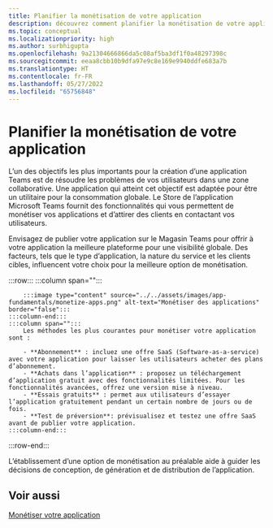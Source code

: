 ```yaml
---
title: Planifier la monétisation de votre application
description: découvrez comment planifier la monétisation de votre application Microsoft Teams.
ms.topic: conceptual
ms.localizationpriority: high
ms.author: surbhigupta
ms.openlocfilehash: 9a21304666866da5c08af5ba3df1f0a48297398c
ms.sourcegitcommit: eeaa8cbb10b9dfa97e9c8e169e9940ddfe683a7b
ms.translationtype: HT
ms.contentlocale: fr-FR
ms.lasthandoff: 05/27/2022
ms.locfileid: "65756848"
---
```

# <a name="plan-to-monetize-your-app"></a>Planifier la monétisation de votre application

L’un des objectifs les plus importants pour la création d’une application Teams est de résoudre les problèmes de vos utilisateurs dans une zone collaborative. Une application qui atteint cet objectif est adaptée pour être un utilitaire pour la consommation globale. Le Store de l’application Microsoft Teams fournit des fonctionnalités qui vous permettent de monétiser vos applications et d’attirer des clients en contactant vos utilisateurs.

Envisagez de publier votre application sur le Magasin Teams pour offrir à votre application la meilleure plateforme pour une visibilité globale. Des facteurs, tels que le type d’application, la nature du service et les clients cibles, influencent votre choix pour la meilleure option de monétisation.

:::row:::
    :::column span="":::

        :::image type="content" source="../../assets/images/app-fundamentals/monetize-apps.png" alt-text="Monétiser des applications" border="false":::
    :::column-end:::
    :::column span="":::
        Les méthodes les plus courantes pour monétiser votre application sont :

        - **Abonnement** : incluez une offre SaaS (Software-as-a-service) avec votre application pour laisser les utilisateurs acheter des plans d’abonnement.
        - **Achats dans l’application** : proposez un téléchargement d’application gratuit avec des fonctionnalités limitées. Pour les fonctionnalités avancées, offrez une version mise à niveau.
        - **Essais gratuits** : permet aux utilisateurs d’essayer l’application gratuitement pendant un certain nombre de jours ou de fois.
        - **Test de préversion**: prévisualisez et testez une offre SaaS avant de publier votre application.
    :::column-end:::
:::row-end:::

<!--
In addition to these features, Teams store also lets you:

- **Free trials**: Offer your app to users for a time-limited usage, so that users can try the app features for a set number of days or times.
- **Test preview**: Preview and test a SaaS offer before you publish your app.-->

L’établissement d’une option de monétisation au préalable aide à guider les décisions de conception, de génération et de distribution de l’application.

## <a name="see-also"></a>Voir aussi

[Monétiser votre application](../deploy-and-publish/appsource/prepare/monetize-overview.md)

